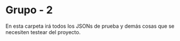 # Grupo - 2

En esta carpeta irá todos los JSONs de prueba y demás cosas que se necesiten testear del proyecto.